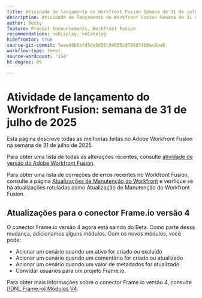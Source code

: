 ```yaml
---
title: Atividade de lançamento do Workfront Fusion Semana de 31 de julho de 2025
description: Atividade de lançamento do Workfront Fusion Semana de 31 de julho de 2025
author: Becky
feature: Product Announcements, Workfront Fusion
recommendations: noDisplay, noCatalog
hidefromtoc: true
source-git-commit: 7eaed8b6afd5de0d36c94605c9708d74b6ec8aa6
workflow-type: tm+mt
source-wordcount: '154'
ht-degree: 0%

---
```


# Atividade de lançamento do Workfront Fusion: semana de 31 de julho de 2025

Esta página descreve todas as melhorias feitas no Adobe Workfront Fusion na semana de 31 de julho de 2025.

Para obter uma lista de todas as alterações recentes, consulte [atividade de versão do Adobe Workfront Fusion](/help/workfront-fusion/fusion-product-releases/fusion-release-activity.md).

Para obter uma lista de correções de erros recentes no Workfront Fusion, consulte a página [Atualizações de Manutenção do Workfront](https://experienceleague.adobe.com/pt-br/docs/workfront-known-issues/releases/current-updates) e verifique se há atualizações rotuladas como Atualização de Manutenção do Workfront Fusion.

## Atualizações para o conector Frame.io versão 4

O conector Frame.io versão 4 agora está saindo do Beta. Como parte dessa mudança, adicionamos alguns módulos. Com os novos módulos, você pode:

* Acionar um cenário quando um ativo for criado ou excluído
* Acionar um cenário quando um comentário for criado ou atualizado
* Acionar um cenário quando um valor de metadados for atualizado
* Convidar usuários para um projeto Frame.io.

Para obter mais informações sobre o conector Frame.io versão 4, consulte [[!DNL Frame.io] Módulos V4](/help/workfront-fusion/references/apps-and-modules/adobe-connectors/frame-io-modules-new.md).




